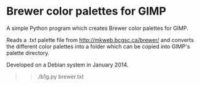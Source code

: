 # Brewer color palettes for GIMP

A simple Python program which creates Brewer color palettes for GIMP.

Reads a .txt palette file from http://mkweb.bcgsc.ca/brewer/ and converts the different color palettes into a folder which can be copied into GIMP's palette directory.

Developed on a Debian system in January 2014.

>> ./b1g.py brewer.txt

